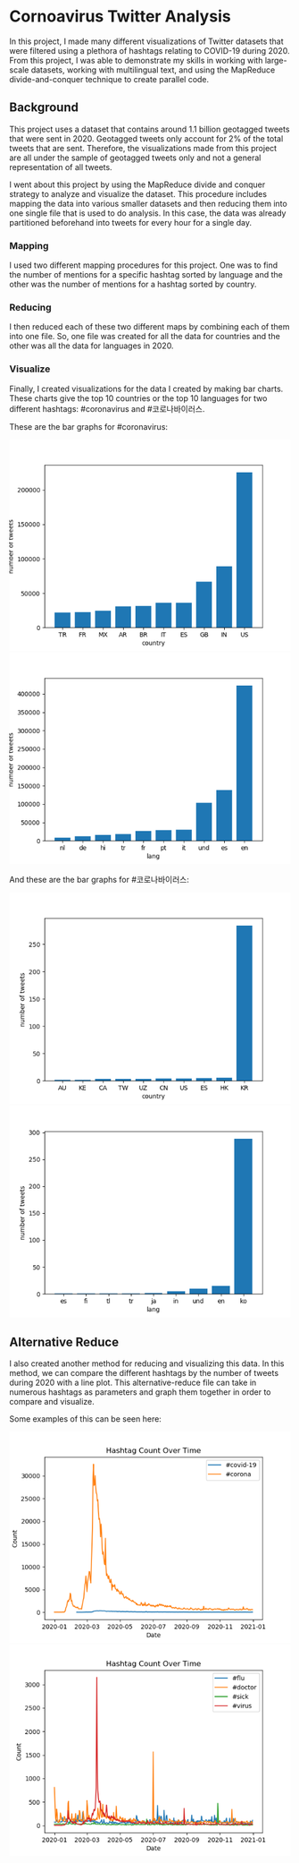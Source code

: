 # Cornoavirus Twitter Analysis

In this project, I made many different visualizations of Twitter datasets that were filtered using a plethora of hashtags relating to COVID-19 during 2020. From this project, I was able to demonstrate my skills in working with large-scale datasets, working with multilingual text, and using the MapReduce divide-and-conquer technique to create parallel code.

## Background
This project uses a dataset that contains around 1.1 billion geotagged tweets that were sent in 2020. Geotagged tweets only account for 2% of the total tweets that are sent. Therefore, the visualizations made from this project are all under the sample of geotagged tweets only and not a general representation of all tweets.

I went about this project by using the MapReduce divide and conquer strategy to analyze and visualize the dataset. This procedure includes mapping the data into various smaller datasets and then reducing them into one single file that is used to do analysis. In this case, the data was already partitioned beforehand into tweets for every hour for a single day.

### Mapping
I used two different mapping procedures for this project. One was to find the number of mentions for a specific hashtag sorted by language and the other was the number of mentions for a hashtag sorted by country.

### Reducing
I then reduced each of these two different maps by combining each of them into one file. So, one file was created for all the data for countries and the other was all the data for languages in 2020.

### Visualize
Finally, I created visualizations for the data I created by making bar charts. These charts give the top 10 countries or the top 10 languages for two different hashtags: #coronavirus and #코로나바이러스. 

These are the bar graphs for #coronavirus:

<img src=coronaviruscountry.png />
<img src=coronaviruslang.png />

And these are the bar graphs for #코로나바이러스:

<img src=코로나바이러스country.png />
<img src=코로나바이러스lang.png />

## Alternative Reduce
I also created another method for reducing and visualizing this data. In this method, we can compare the different hashtags by the number of tweets during 2020 with a line plot. This alternative-reduce file can take in numerous hashtags as parameters and graph them together in order to compare and visualize. 

Some examples of this can be seen here:

<img src=covid-19_corona.png />
<img src=flu_doctor_sick_virus.png />
